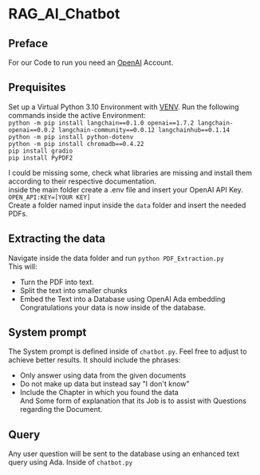 # RAG_AI_Chatbot
## Preface
For our Code to run you need an [OpenAI](https://openai.com/de-DE/) Account. 
## Prequisites
Set up a Virtual Python 3.10 Environment with [VENV](https://realpython.com/python-virtual-environments-a-primer/).
Run the following commands inside the active Environment: \
` python -m pip install langchain==0.1.0 openai==1.7.2 langchain-openai==0.0.2 langchain-community==0.0.12 langchainhub==0.1.14 ` \
` python -m pip install python-dotenv `\
` python -m pip install chromadb==0.4.22 `\
`pip install gradio` \
`pip install PyPDF2`

I could be missing some, check what libraries are missing and install them according to their respective documentation. \
inside the main folder create a  .env file and insert your OpenAI API Key. `OPEN_API:KEY=[YOUR KEY]` \
Create a folder named input inside the `data` folder and insert the needed PDFs.
## Extracting the data
Navigate inside the data folder and run `python PDF_Extraction.py` \
This will:
* Turn the PDF into text.
* Split the text into smaller chunks
* Embed the Text into a Database using OpenAI Ada embedding \
Congratulations your data is now inside of the database.

 ## System prompt
 The System prompt is defined inside of `chatbot.py`. Feel free to adjust to achieve better results. It should include the phrases:
 * Only answer using data from the given documents
 * Do not make up data but instead say "I don't know"
 * Include the Chapter in which you found the data \
And Some form of explanation that its Job is to assist with Questions regarding the Document.
## Query
Any user question will be sent to the database using an enhanced text query using Ada. Inside of `chatbot.py`
